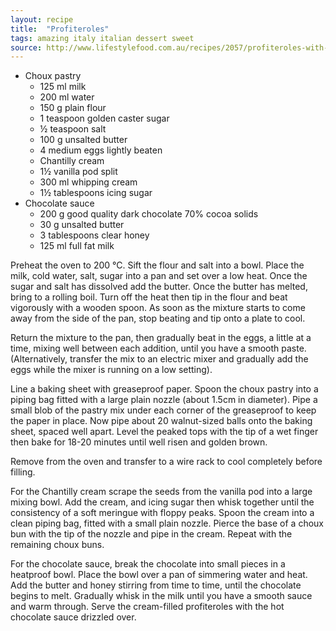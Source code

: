 ```yaml
---
layout: recipe
title:  "Profiteroles"
tags: amazing italy italian dessert sweet
source: http://www.lifestylefood.com.au/recipes/2057/profiteroles-with-hot-chocolate-sauce
---
```

* Choux pastry
  * 125 ml milk
  * 200 ml water
  * 150 g plain flour
  * 1 teaspoon golden caster sugar
  * ½ teaspoon salt
  * 100 g unsalted butter
  * 4 medium eggs lightly beaten
  * Chantilly cream
  * 1½ vanilla pod split
  * 300 ml whipping cream
  * 1½ tablespoons icing sugar
* Chocolate sauce
  * 200 g good quality dark chocolate 70% cocoa solids
  * 30 g unsalted butter
  * 3 tablespoons clear honey
  * 125 ml full fat milk

Preheat the oven to 200 °C. Sift the flour and salt into a bowl. Place the milk, cold water, salt, sugar into a pan and set over a low heat. Once the sugar and salt has dissolved add the butter. Once the butter has melted, bring to a rolling boil. Turn off the heat then tip in the flour and beat vigorously with a wooden spoon. As soon as the mixture starts to come away from the side of the pan, stop beating and tip onto a plate to cool.

Return the mixture to the pan, then gradually beat in the eggs, a little at a time, mixing well between each addition, until you have a smooth paste. (Alternatively, transfer the mix to an electric mixer and gradually add the eggs while the mixer is running on a low setting).

Line a baking sheet with greaseproof paper. Spoon the choux pastry into a piping bag fitted with a large plain nozzle (about 1.5cm in diameter). Pipe a small blob of the pastry mix under each corner of the greaseproof to keep the paper in place. Now pipe about 20 walnut-sized balls onto the baking sheet, spaced well apart. Level the peaked tops with the tip of a wet finger then bake for 18-20 minutes until well risen and golden brown.

Remove from the oven and transfer to a wire rack to cool completely before filling.

For the Chantilly cream scrape the seeds from the vanilla pod into a large mixing bowl. Add the cream, and icing sugar then whisk together until the consistency of a soft meringue with floppy peaks. Spoon the cream into a clean piping bag, fitted with a small plain nozzle. Pierce the base of a choux bun with the tip of the nozzle and pipe in the cream. Repeat with the remaining choux buns.

For the chocolate sauce, break the chocolate into small pieces in a heatproof bowl. Place the bowl over a pan of simmering water and heat. Add the butter and honey stirring from time to time, until the chocolate begins to melt. Gradually whisk in the milk until you have a smooth sauce and warm through. Serve the cream-filled profiteroles with the hot chocolate sauce drizzled over.
